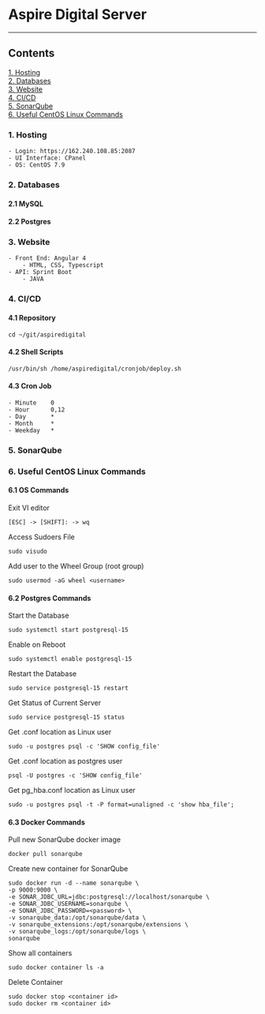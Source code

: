 # Aspire Digital Server
---
## Contents

[1. Hosting](#1-Hosting)  
[2. Databases](#2-Databases)  
[3. Website](#3-Website)  
[4. CI/CD](#4-CICD)  
[5. SonarQube](#5-SonarQube)  
[6. Useful CentOS Linux Commands](#6-Useful-CentOS-Linux-Commands)  

### 1. Hosting
    - Login: https://162.240.108.85:2087
    - UI Interface: CPanel
    - OS: CentOS 7.9

### 2. Databases

#### 2.1 MySQL

#### 2.2 Postgres

### 3. Website

    - Front End: Angular 4
        - HTML, CSS, Typescript
    - API: Sprint Boot
        - JAVA

### 4. CI/CD

#### 4.1 Repository
    cd ~/git/aspiredigital

#### 4.2 Shell Scripts
    /usr/bin/sh /home/aspiredigital/cronjob/deploy.sh

#### 4.3 Cron Job
    - Minute    0
    - Hour	    0,12
    - Day	    *
    - Month	    *
    - Weekday   *

### 5. SonarQube

### 6. Useful CentOS Linux Commands

#### 6.1 OS Commands
Exit VI editor
```
[ESC] -> [SHIFT]: -> wq
```

Access Sudoers File
```
sudo visudo
```
Add user to the Wheel Group (root group)
```
sudo usermod -aG wheel <username>
```


#### 6.2 Postgres Commands
Start the Database
```
sudo systemctl start postgresql-15
```

Enable on Reboot
```
sudo systemctl enable postgresql-15
```

Restart the Database
```
sudo service postgresql-15 restart
```

Get Status of Current Server
```
sudo service postgresql-15 status
```

Get .conf location as Linux user
```
sudo -u postgres psql -c 'SHOW config_file'
```

Get .conf location as postgres user
```
psql -U postgres -c 'SHOW config_file'
```

Get pg_hba.conf location as Linux user
```
sudo -u postgres psql -t -P format=unaligned -c 'show hba_file';
```

#### 6.3 Docker Commands
Pull new SonarQube docker image
```
docker pull sonarqube
```

Create new container for SonarQube
```
sudo docker run -d --name sonarqube \
-p 9000:9000 \
-e SONAR_JDBC_URL=jdbc:postgresql://localhost/sonarqube \
-e SONAR_JDBC_USERNAME=sonarqube \
-e SONAR_JDBC_PASSWORD=<password> \
-v sonarqube_data:/opt/sonarqube/data \
-v sonarqube_extensions:/opt/sonarqube/extensions \
-v sonarqube_logs:/opt/sonarqube/logs \
sonarqube
```

Show all containers
```
sudo docker container ls -a
```

Delete Container
```
sudo docker stop <container id>
sudo docker rm <container id>
```

